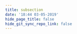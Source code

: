 ```yaml
---
title: subsection
date: '18:44 03-05-2019'
hide_page_title: false
hide_git_sync_repo_link: false
---
```


